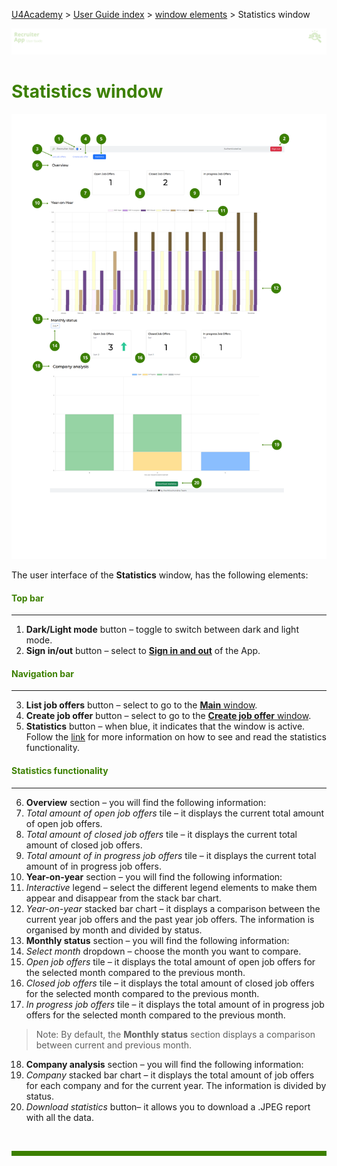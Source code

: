 [U4Academy](../../README.md) > [User Guide index](../README.md) > [window elements](README.md) > Statistics window

![banner](../../attachments/peque.png)

# <span style="color:#3C8000">Statistics window</span>

![mainwindow](../../attachments/statisticswindow.png)

The user interface of the **Statistics** window, has the following elements:

#### <span style="color:#3C8000">Top bar</span>

---
<ol>
<li> <b>Dark/Light mode</b> button – toggle to switch between dark and light mode.</li>
<li> <b>Sign in/out</b> button – select to <a href="../How-to/How-to-authenticate"><b>Sign in and out</b></a> of the App.</li>
</ol>

#### <span style="color:#3C8000">Navigation bar</span>

---

<ol start="3">
<li> <b>List job offers</b> button – select to go to the <a href="Main-window"><b>Main</b> window</a>.</li>
<li> <b>Create job offer</b> button – select to go to the <a href="Create-job-offer-window"><b>Create job offer</b> window</a>.</li>
<li> <b>Statistics</b> button – when blue, it indicates that the window is active. Follow the <a href="../How-to/How-to-see-and-read-the-statistics-funtionality">link</a> for more information on how to see and read the statistics functionality.</li>
</ol>

#### <span style="color:#3C8000">Statistics functionality</span>

---

<ol start="6">
<li> <b>Overview</b> section – you will find the following information:</li>
<li> <i>Total amount of open job offers</i>  tile – it displays the current total amount of open job offers.</li>
<li>  <i>Total amount of closed job offers</i>  tile – it displays the current total amount of closed job offers.</li>
<li>  <i>Total amount of in progress job offers</i>  tile – it displays the current total amount of in progress job offers.</li>
<li>  <b>Year-on-year</b> section – you will find the following information:</li>
<li>  <i>Interactive</i>  legend – select the different legend elements to make them appear and disappear from the stack bar chart.</li>
<li>  <i>Year-on-year</i>  stacked bar chart – it displays a comparison between the current year job offers and the past year job offers. The information is organised by month and divided by status.</li>
<li>  <b>Monthly status</b> section – you will find the following information:</li>
<li>  <i>Select month</i>  dropdown – choose the month you want to compare.</li>
<li>  <i>Open job offers</i>  tile – it displays the total amount of open job offers for the selected month compared to the previous month.</li>
<li>  <i>Closed job offers</i>  tile – it displays the total amount of closed job offers for the selected month compared to the previous month.</li>
<li>  <i>In progress job offers</i> tile – it displays the total amount of in progress job offers for the selected month compared to the previous month.</li>
</ol>

> Note: By default, the **Monthly status** section displays a comparison between current and previous month.

<ol start="18">
<li> <b>Company analysis</b> section – you will find the following information:</li>
<li>  <i>Company</i> stacked bar chart – it displays the total amount of job offers for each company and for the current year. The information is divided by status.</li>
<li>  <i>Download statistics</i> button– it allows you to download a .JPEG report with all the data.</li>
</ol>

<br>
<hr style="height:8px;background-color:#3C8000">
